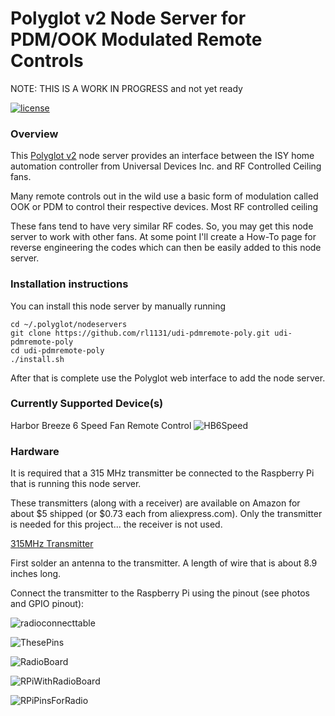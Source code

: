 # Polyglot v2 Node Server for PDM/OOK Modulated Remote Controls

NOTE: THIS IS A WORK IN PROGRESS and not yet ready

[![license](https://img.shields.io/github/license/mashape/apistatus.svg)](https://github.com/rl1131/udi-wemo-poly/blob/master/LICENSE)

### Overview

This [Polyglot v2](https://github.com/UniversalDevicesInc/polyglot-v2) node 
server provides an interface between the ISY home automation controller from 
Universal Devices Inc. and RF Controlled Ceiling fans.

Many remote controls out in the wild use a basic form of modulation
called OOK or PDM to control their respective devices.  Most RF controlled
ceiling 

These fans tend to have very similar RF codes.  So, you may get
this node server to work with other fans.  At some point I'll
create a How-To page for reverse engineering the codes which can
then be easily added to this node server.

### Installation instructions

You can install this node server by manually running
```
cd ~/.polyglot/nodeservers
git clone https://github.com/rl1131/udi-pdmremote-poly.git udi-pdmremote-poly
cd udi-pdmremote-poly
./install.sh
```

After that is complete use the Polyglot web interface to add the node server.

### Currently Supported Device(s)

Harbor Breeze 6 Speed Fan Remote Control
![HB6Speed](https://user-images.githubusercontent.com/11381527/54090368-d99dcf00-4330-11e9-9670-c33772a9025e.jpg)

### Hardware

It is required that a 315 MHz transmitter be connected to the Raspberry Pi that is running this node server.

These transmitters (along with a receiver) are available on Amazon for about $5 shipped (or $0.73 each from aliexpress.com).  Only the transmitter is needed for this project... the receiver is not used.

[315MHz Transmitter](https://www.amazon.com/HiLetgo-Transmitter-Receiver-Arduino-Raspberry/dp/B00LNADJS6/)

First solder an antenna to the transmitter.  A length of wire that is about 8.9 inches long.

Connect the transmitter to the Raspberry Pi using the pinout (see photos and GPIO pinout):

![radioconnecttable](https://user-images.githubusercontent.com/11381527/53689792-78fc0a00-3d12-11e9-8186-21fd6b45ef95.jpg)

![ThesePins](https://user-images.githubusercontent.com/11381527/53689718-8d3f0780-3d10-11e9-8e1c-abe836bb3e29.jpg)

![RadioBoard](https://user-images.githubusercontent.com/11381527/53689699-47823f00-3d10-11e9-8c1d-dd774befb156.jpg)

![RPiWithRadioBoard](https://user-images.githubusercontent.com/11381527/53689705-5ff25980-3d10-11e9-902d-93bbc9c80f0c.jpg)

![RPiPinsForRadio](https://user-images.githubusercontent.com/11381527/53689713-7b5d6480-3d10-11e9-877a-48be32d681ba.jpg)

